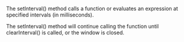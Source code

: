 The setInterval() method calls a function or evaluates an expression at specified intervals (in milliseconds).

The setInterval() method will continue calling the function until clearInterval() is called, or the window is closed.
